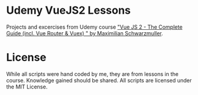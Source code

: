 # Udemy VueJS2 Lessons
Projects and excercises from Udemy course ["Vue JS 2 - The Complete Guide (incl. Vue Router & Vuex) " by Maximilian Schwarzmuller](https://www.udemy.com/course/vuejs-2-the-complete-guide/).


# License
While all scripts were hand coded by me, they are from lessons in the course. Knowledge gained should be shared. All scripts are licensed under the MIT License.